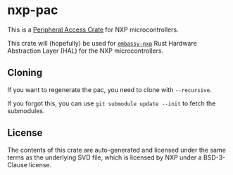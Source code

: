 # nxp-pac

This is a [Peripheral Access Crate](https://rust-embedded.github.io/book/start/registers.html) for NXP microcontrollers.

<!--This crate has been automatically generated from the SVD files in [nrfx](https://github.com/NordicSemiconductor/nrfx), using [chiptool](https://github.com/embassy-rs/chiptool/). Fixes are added to the SVD file to make the
crate more amenable to writing HALs with, such as converting sets of identical registers/fields to arrays, merging identical registers and enums, etc.-->

This crate will (hopefully) be used for [`embassy-nxp`](github.com/embassy-rs/embassy/) Rust Hardware Abstraction Layer (HAL) for the NXP microcontrollers.

## Cloning

If you want to regenerate the pac, you need to clone with `--recursive`.

If you forgot this, you can use `git submodule update --init` to fetch the submodules.

## License

The contents of this crate are auto-generated and licensed under the same terms as the underlying SVD file, which is licensed by NXP under a BSD-3-Clause license.
